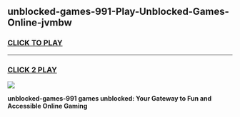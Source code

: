 
## unblocked-games-991-Play-Unblocked-Games-Online-jvmbw
<h3>
<a href="https://premium76.site?title=unblocked-games-991&ref=25A">CLICK TO PLAY</a></h3>
<hr>

<h3>
<a href="https://premium76.site?title=unblocked-games-991&ref=25A">CLICK 2 PLAY</a>
  
</h3>

<a href="https://premium76.site?title=unblocked-games-991&ref=25A"><img src="https://clearcache.store/games.png"></a>


**unblocked-games-991 games unblocked: Your Gateway to Fun and Accessible Online Gaming**
